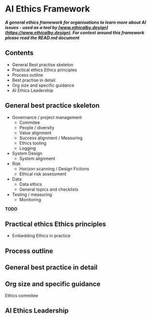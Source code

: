 # AI Ethics Framework

***A general ethics framework for organisations to learn more about AI issues - used as a tool by [www.ethicalby.design](https://www.ethicalby.design). For context around this framework please read the READ.md document***

## Contents
- General Best practise skeleton
- Practical ethics Ethics principles
- Process outline
- Best practise in detail
- Org size and specific guidance
- AI Ethics Leadership


## General best practice skeleton

- Governance / project management
  - Commitee
  - People / diversity
  - Value alignment
  - Success alignment / Measuring 
  - Ethics tooling
  - Logging
- System Design
  - System alignment
- Risk
  - Horizon scanning / Design Fictions
  - Ethical risk assessment
- Data
  - Data ethics
  - General topics and checklists
- Testing / measuring
  - Monitoring
  
  
**TODO** 

## Practical ethics Ethics principles

- Embedding Ethics in practice

## Process outline

## General best practice in detail

## Org size and specific guidance

Ethics commitee

## AI Ethics Leadership

